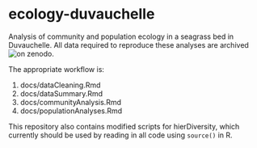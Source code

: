 # ecology-duvauchelle
Analysis of community and population ecology in a seagrass bed in Duvauchelle.
All data required to reproduce these analyses are archived ![on zenodo](https://zenodo.org/record/6800784#.YsUk73ZBxPY).

The appropriate workflow is:
1. docs/dataCleaning.Rmd
2. docs/dataSummary.Rmd
3. docs/communityAnalysis.Rmd
4. docs/populationAnalyses.Rmd

This repository also contains modified scripts for hierDiversity, which currently should be used by reading in all code using `source()` in R. 
